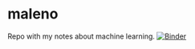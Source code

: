# maleno
Repo with my notes about machine learning.
[![Binder](https://mybinder.org/badge_logo.svg)](https://mybinder.org/v2/gh/angelblasco/maleno/machine-learning)
